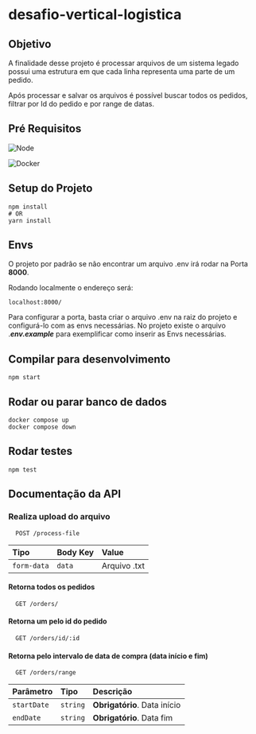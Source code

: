 # desafio-vertical-logistica

## Objetivo

A finalidade desse projeto é processar arquivos de um sistema legado possui uma estrutura em que cada linha representa uma parte de um
pedido.

Após processar e salvar os arquivos é possível buscar todos os pedidos, filtrar por Id do pedido e por range de datas.

## Pré Requisitos

![Node](https://img.shields.io/badge/Node-19.7.0-brightgreen)

![Docker](https://img.shields.io/badge/Docker-2CA5E0?style=for-the-badge&logo=docker&logoColor=white)


## Setup do Projeto

``` 
npm install
# OR
yarn install
```

## Envs

O projeto por padrão se não encontrar um arquivo .env irá rodar na Porta **8000**.

Rodando localmente o endereço será:

```http
localhost:8000/
```

Para configurar a porta, basta criar o arquivo .env na raiz do projeto e configurá-lo com as envs necessárias. No projeto existe o arquivo .***env.example*** para exemplificar como inserir as Envs necessárias.

## Compilar para desenvolvimento
```
npm start
```

## Rodar ou parar banco de dados
```
docker compose up 
docker compose down
```

## Rodar testes
```
npm test
```


## Documentação da API

### Realiza upload do arquivo
```http
  POST /process-file
```
| Tipo  | Body Key       | Value                                   |
| :---------- | :--------- | :------------------------------------------ |
| `form-data`      | `data` | Arquivo .txt |

#### Retorna todos os pedidos

```http
  GET /orders/
```

#### Retorna um pelo id do pedido

```http
  GET /orders/id/:id
```

#### Retorna pelo intervalo de data de compra (data início e fim)
```http
  GET /orders/range
```

| Parâmetro   | Tipo       | Descrição                                   |
| :---------- | :--------- | :------------------------------------------ |
| `startDate`      | `string` | **Obrigatório**. Data início |
| `endDate`      | `string` | **Obrigatório**. Data fim |
